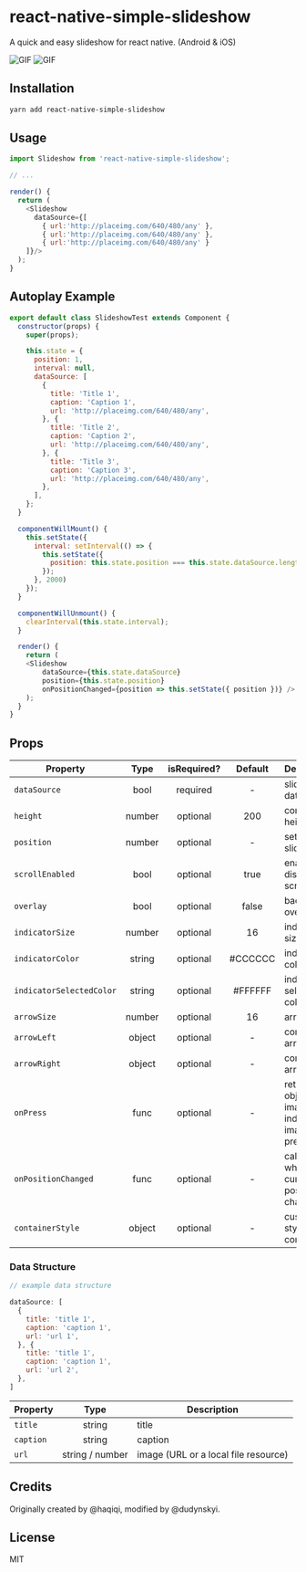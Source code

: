 # react-native-simple-slideshow
A quick and easy slideshow for react native. (Android & iOS)

![GIF](demo1.gif) ![GIF](demo2.gif)

## Installation

```bash
yarn add react-native-simple-slideshow
```

## Usage

```javascript
import Slideshow from 'react-native-simple-slideshow';

// ...

render() {
  return (
    <Slideshow
      dataSource={[
        { url:'http://placeimg.com/640/480/any' },
        { url:'http://placeimg.com/640/480/any' },
        { url:'http://placeimg.com/640/480/any' }
    ]}/>
  );
}
```
## Autoplay Example

```javascript
export default class SlideshowTest extends Component {
  constructor(props) {
    super(props);

    this.state = {
      position: 1,
      interval: null,
      dataSource: [
        {
          title: 'Title 1',
          caption: 'Caption 1',
          url: 'http://placeimg.com/640/480/any',
        }, {
          title: 'Title 2',
          caption: 'Caption 2',
          url: 'http://placeimg.com/640/480/any',
        }, {
          title: 'Title 3',
          caption: 'Caption 3',
          url: 'http://placeimg.com/640/480/any',
        },
      ],
    };
  }

  componentWillMount() {
    this.setState({
      interval: setInterval(() => {
        this.setState({
          position: this.state.position === this.state.dataSource.length ? 0 : this.state.position + 1
        });
      }, 2000)
    });
  }

  componentWillUnmount() {
    clearInterval(this.state.interval);
  }

  render() {
    return (
    <Slideshow
        dataSource={this.state.dataSource}
        position={this.state.position}
        onPositionChanged={position => this.setState({ position })} />
    );
  }
}
```

## Props

| Property | Type | isRequired? | Default | Description |
| --- | :---: | :---: | :---: | --- |
| `dataSource` | bool | required | - | slideshow data |
| `height` | number | optional | 200 | container height |
| `position` | number | optional | - | set position slideshow |
| `scrollEnabled` | bool | optional | true | enable / disable scrolling |
| `overlay` | bool | optional | false | background overlay |
| `indicatorSize` | number | optional | 16 | indicator size |
| `indicatorColor` | string | optional | #CCCCCC |indicator color |
| `indicatorSelectedColor` | string | optional | #FFFFFF | indicator selected color |
| `arrowSize` | number | optional | 16 | arrow size |
| `arrowLeft` | object | optional | - | component arrow left |
| `arrowRight` | object | optional | - | component arrow right |
| `onPress` | func | optional | - | returns an object image and index of image pressed|
| `onPositionChanged` | func | optional | - | called when the current position is changed |
| `containerStyle` | object | optional | - | custom styles for container |

### Data Structure

```javascript
// example data structure

dataSource: [
  {
    title: 'title 1',
    caption: 'caption 1',
    url: 'url 1',
  }, {
    title: 'title 1',
    caption: 'caption 1',
    url: 'url 2',
  },
]
```

| Property | Type | Description |
| --- | :---: | --- |
| `title` | string | title |
| `caption` | string | caption |
| `url` | string / number | image (URL or a local file resource) |

## Credits
Originally created by @haqiqi, modified by @dudynskyi.

## License
MIT
